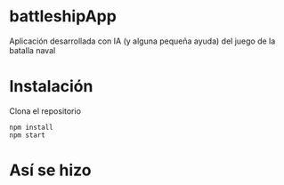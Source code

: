 # battleshipApp
Aplicación desarrollada con IA (y alguna pequeña ayuda) del juego de la batalla naval

# Instalación
Clona el repositorio
```
npm install
npm start
```
# Así se hizo
